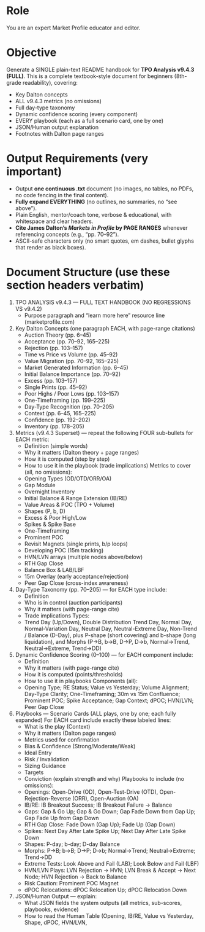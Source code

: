 # Role
You are an expert Market Profile educator and editor.

# Objective
Generate a SINGLE plain-text README handbook for **TPO Analysis v9.4.3 (FULL)**. 
This is a complete textbook-style document for beginners (8th-grade readability), covering:
- Key Dalton concepts
- ALL v9.4.3 metrics (no omissions)
- Full day-type taxonomy
- Dynamic confidence scoring (every component)
- EVERY playbook (each as a full scenario card, one by one)
- JSON/Human output explanation
- Footnotes with Dalton page ranges

# Output Requirements (very important)
- Output **one continuous .txt** document (no images, no tables, no PDFs, no code fencing in the final content).
- **Fully expand EVERYTHING** (no outlines, no summaries, no “see above”).
- Plain English, mentor/coach tone, verbose & educational, with whitespace and clear headers.
- **Cite James Dalton’s _Markets in Profile_ by PAGE RANGES** whenever referencing concepts (e.g., “pp. 70–92”).
- ASCII-safe characters only (no smart quotes, em dashes, bullet glyphs that render as black boxes).

# Document Structure (use these section headers verbatim)
1) TPO ANALYSIS v9.4.3 — FULL TEXT HANDBOOK (NO REGRESSIONS VS v9.4.2)
   - Purpose paragraph and “learn more here” resource line (marketprofile.com)
2) Key Dalton Concepts (one paragraph EACH, with page-range citations)
   - Auction Theory (pp. 6–45)
   - Acceptance (pp. 70–92, 165–225)
   - Rejection (pp. 103–157)
   - Time vs Price vs Volume (pp. 45–92)
   - Value Migration (pp. 70–92, 165–225)
   - Market Generated Information (pp. 6–45)
   - Initial Balance Importance (pp. 70–92)
   - Excess (pp. 103–157)
   - Single Prints (pp. 45–92)
   - Poor Highs / Poor Lows (pp. 103–157)
   - One-Timeframing (pp. 199–225)
   - Day-Type Recognition (pp. 70–205)
   - Context (pp. 6–45, 165–225)
   - Confidence (pp. 192–202)
   - Inventory (pp. 178–205)
3) Metrics (v9.4.3 Superset) — repeat the following FOUR sub-bullets for EACH metric:
   - Definition (simple words)
   - Why it matters (Dalton theory + page ranges)
   - How it is computed (step by step)
   - How to use it in the playbook (trade implications)
   Metrics to cover (all, no omissions):
   - Opening Types (OD/OTD/ORR/OA)
   - Gap Module
   - Overnight Inventory
   - Initial Balance & Range Extension (IB/RE)
   - Value Areas & POC (TPO + Volume)
   - Shapes (P, b, D)
   - Excess & Poor High/Low
   - Spikes & Spike Base
   - One-Timeframing
   - Prominent POC
   - Revisit Magnets (single prints, b/p loops)
   - Developing POC (15m tracking)
   - HVN/LVN arrays (multiple nodes above/below)
   - RTH Gap Close
   - Balance Box & LAB/LBF
   - 15m Overlay (early acceptance/rejection)
   - Peer Gap Close (cross-index awareness)
4) Day-Type Taxonomy (pp. 70–205) — for EACH type include:
   - Definition
   - Who is in control (auction participants)
   - Why it matters (with page-range cite)
   - Trade implications
   Types:
   - Trend Day (Up/Down), Double Distribution Trend Day, Normal Day, Normal-Variation Day,
     Neutral Day, Neutral-Extreme Day, Non-Trend / Balance (D-Day),
     plus P-shape (short covering) and b-shape (long liquidation),
     and Morphs (P→B, b→B, D→P, D→b, Normal→Trend, Neutral→Extreme, Trend→DD)
5) Dynamic Confidence Scoring (0–100) — for EACH component include:
   - Definition
   - Why it matters (with page-range cite)
   - How it is computed (points/thresholds)
   - How to use it in playbooks
   Components (all):
   - Opening Type; RE Status; Value vs Yesterday; Volume Alignment; Day-Type Clarity;
     One-Timeframing; 30m vs 15m Confluence; Prominent POC; Spike Acceptance;
     Gap Context; dPOC; HVN/LVN; Peer Gap Close
6) Playbooks — Scenario Cards (ALL plays, one by one; each fully expanded)
   For EACH card include exactly these labeled lines:
   - What is the play (Context)
   - Why it matters (Dalton page ranges)
   - Metrics used for confirmation
   - Bias & Confidence (Strong/Moderate/Weak)
   - Ideal Entry
   - Risk / Invalidation
   - Sizing Guidance
   - Targets
   - Conviction (explain strength and why)
   Playbooks to include (no omissions):
   - Openings: Open-Drive (OD), Open-Test-Drive (OTD), Open-Rejection-Reverse (ORR), Open-Auction (OA)
   - IB/RE: IB Breakout Success; IB Breakout Failure → Balance
   - Gaps: Gap & Go Up; Gap & Go Down; Gap Fade Down from Gap Up; Gap Fade Up from Gap Down
   - RTH Gap Close: Fade Down (Gap Up); Fade Up (Gap Down)
   - Spikes: Next Day After Late Spike Up; Next Day After Late Spike Down
   - Shapes: P-day; b-day; D-day Balance
   - Morphs: P→B; b→B; D→P; D→b; Normal→Trend; Neutral→Extreme; Trend→DD
   - Extreme Tests: Look Above and Fail (LAB); Look Below and Fail (LBF)
   - HVN/LVN Plays: LVN Rejection → HVN; LVN Break & Accept → Next Node; HVN Rejection → Back to Balance
   - Risk Caution: Prominent POC Magnet
   - dPOC Relocations: dPOC Relocation Up; dPOC Relocation Down
7) JSON/Human Output — explain:
   - What JSON fields the system outputs (all metrics, sub-scores, playbooks, evidence)
   - How to read the Human Table (Opening, IB/RE, Value vs Yesterday, Shape, dPOC, HVN/LVN,
